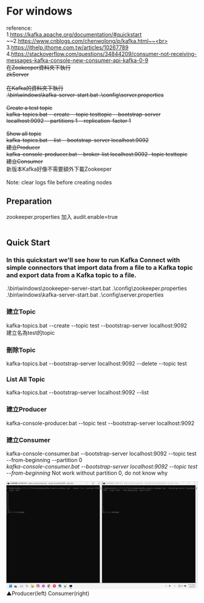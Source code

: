 # For windows
reference:<br>
1.https://kafka.apache.org/documentation/#quickstart<br>
~~2.https://www.cnblogs.com/chenwolong/p/kafka.html~~<br>
3.https://ithelp.ithome.com.tw/articles/10267789<br>
4.https://stackoverflow.com/questions/34844209/consumer-not-receiving-messages-kafka-console-new-consumer-api-kafka-0-9<br>
~~在Zookeeper資料夾下執行<br>
zkServer<br>
<br>
在Kafka的資料夾下執行<br>
.\bin\windows\kafka-server-start.bat .\config\server.properties<br>
<br>
Create a test topic<br>
kafka-topics.bat --create --topic testtopic --bootstrap-server localhost:9092 --partitions 1 --replication-factor 1<br>
<br>
Show all topic<br>
kafka-topics.bat --list --bootstrap-server localhost:9092<br>
建立Producer<br>
kafka-console-producer.bat --broker-list localhost:9092 -topic testtopic <br>
建立Consumer~~<br>
新版本Kafka好像不需要額外下載Zookeeper<br><br>
Note: clear logs file before creating nodes<br>
## Preparation
zookeeper.properties 加入 audit.enable=true<br>
<br>
## Quick Start<br>
### In this quickstart we'll see how to run Kafka Connect with simple connectors that import data from a file to a Kafka topic and export data from a Kafka topic to a file.
.\bin\windows\zookeeper-server-start.bat .\config\zookeeper.properties<br>
.\bin\windows\kafka-server-start.bat .\config\server.properties<br>

### 建立Topic
kafka-topics.bat --create --topic test --bootstrap-server localhost:9092<br>
建立名為test的topic<br>
### 刪除Topic
kafka-topics.bat --bootstrap-server localhost:9092 --delete --topic test<br>
### List All Topic
kafka-topics.bat --bootstrap-server localhost:9092 --list<br>
### 建立Producer
kafka-console-producer.bat --topic test --bootstrap-server localhost:9092<br>
### 建立Consumer
kafka-console-consumer.bat --bootstrap-server localhost:9092 --topic test --from-beginning --partition 0<br>
*kafka-console-consumer.bat --bootstrap-server localhost:9092 --topic test --from-beginning*  Not work without partition 0, do not know why

![img](https://github.com/tinhanho/Kafka-Apache/blob/main/Prod_Cons.png)
▲Producer(left) Consumer(right)
